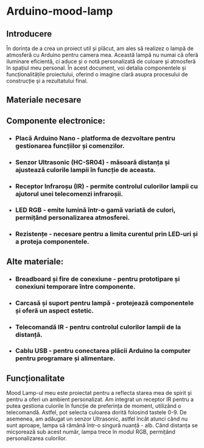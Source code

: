 # Arduino-mood-lamp
## Introducere
În dorința de a crea un proiect util și plăcut, am ales să realizez o lampă de atmosferă cu Arduino pentru camera mea. Această lampă nu numai că oferă iluminare eficientă, ci aduce și o notă personalizată de culoare și atmosferă în spațiul meu personal. În acest document, voi detalia componentele și funcționalitățile proiectului, oferind o imagine clară asupra procesului de construcție și a rezultatului final.

## Materiale necesare
## Componente electronice:
* ### Placă Arduino Nano - platforma de dezvoltare pentru gestionarea funcțiilor și comenzilor.
* ### Senzor Ultrasonic (HC-SR04) - măsoară distanța și ajustează culorile lampii în funcție de aceasta.
* ### Receptor Infraroșu (IR) - permite controlul culorilor lampii cu ajutorul unei telecomenzi infraroșii.
* ### LED RGB - emite lumină într-o gamă variată de culori, permițând personalizarea atmosferei.
* ### Rezistențe - necesare pentru a limita curentul prin LED-uri și a proteja componentele.
## Alte materiale:
* ### Breadboard și fire de conexiune - pentru prototipare și conexiuni temporare între componente.
* ### Carcasă și suport pentru lampă - protejează componentele și oferă un aspect estetic.
* ### Telecomandă IR - pentru controlul culorilor lampii de la distanță.
* ### Cablu USB - pentru conectarea plăcii Arduino la computer pentru programare și alimentare.
## Funcționalitate
Mood Lamp-ul meu este proiectat pentru a reflecta starea mea de spirit și pentru a oferi un ambient personalizat. Am integrat un receptor IR pentru a putea gestiona culorile în funcție de preferința de moment, utilizând o telecomandă. Astfel, pot selecta culoarea dorită folosind tastele 0-9. De asemenea, am adăugat un senzor Ultrasonic, astfel încât atunci când nu sunt aproape, lampa să rămână într-o singură nuanță - alb. Când distanța se micșorează sub acest număr, lampa trece în modul RGB, permițând personalizarea culorilor.
